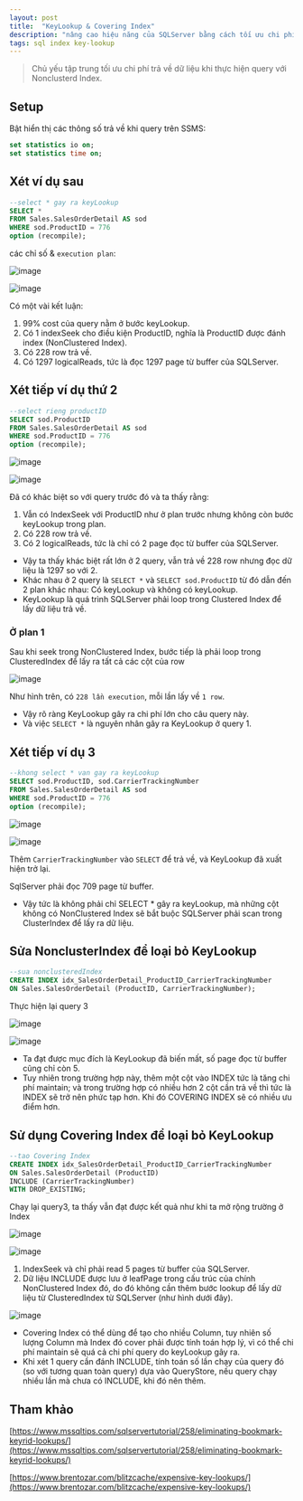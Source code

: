 ```yaml
---
layout: post
title:  "KeyLookup & Covering Index"
description: "nâng cao hiệu năng của SQLServer bằng cách tối ưu chi phí trả về từ query"
tags: sql index key-lookup
---
```


> Chủ yếu tập trung tối ưu chi phí trả về dữ liệu khi thực hiện query với Nonclusterd Index.

## Setup

Bật hiển thị các thông số trả về khi query trên SSMS:

``` sql
set statistics io on;
set statistics time on;
```

## Xét ví dụ sau

``` sql
--select * gay ra keyLookup
SELECT *
FROM Sales.SalesOrderDetail AS sod
WHERE sod.ProductID = 776 
option (recompile);
```

các chỉ số & `execution plan`:

![image](/assets/images/sqlperf-2-1.png)

![image](/assets/images/sqlperf-2-2.png)

Có một vài kết luận:

1. 99% cost của query nằm ở bước keyLookup.
2. Có 1 indexSeek cho điều kiện ProductID, nghĩa là ProductID được đánh index (NonClustered Index).
3. Có 228 row trả về.
4. Có 1297 logicalReads, tức là đọc 1297 page từ buffer của SQLServer.

## Xét tiếp ví dụ thứ 2

``` sql
--select rieng productID
SELECT sod.ProductID
FROM Sales.SalesOrderDetail AS sod
WHERE sod.ProductID = 776
option (recompile);
```

![image](/assets/images/sqlperf-2-3.png)

![image](/assets/images/sqlperf-2-4.png)

Đã có khác biệt so với query trước đó và ta thấy rằng: 

1. Vẫn có IndexSeek với ProductID như ở plan trước nhưng không còn bước keyLookup trong plan.
2. Có 228 row trả về.
3. Có 2 logicalReads, tức là chỉ có 2 page đọc từ buffer của SQLServer.

* Vậy ta thấy khác biệt rất lớn ở 2 query, vẫn trả về 228 row nhưng đọc dữ liệu là 1297 so với 2.
* Khác nhau ở 2 query là ``` SELECT * ``` và ``` SELECT sod.ProductID ``` từ đó dẫn đến 2 plan khác nhau: Có keyLookup và không có keyLookup.
* KeyLookup là quá trình SQLServer phải loop trong Clustered Index để lấy dữ liệu trả về.

### Ở plan 1

Sau khi seek trong NonClustered Index, bước tiếp là phải loop trong ClusteredIndex để lấy ra tất cả các cột của row

![image](/assets/images/sqlperf-2-5.png)

Như hình trên, có ```228 lần execution```, mỗi lần lấy về ```1 row```.

* Vậy rõ ràng KeyLookup gây ra chi phí lớn cho câu query này.
* Và việc ```SELECT *``` là nguyên nhân gây ra KeyLookup ở query 1.

## Xét tiếp ví dụ 3

``` sql
--khong select * van gay ra keyLookup
SELECT sod.ProductID, sod.CarrierTrackingNumber
FROM Sales.SalesOrderDetail AS sod
WHERE sod.ProductID = 776
option (recompile);
```

![image](/assets/images/sqlperf-2-6.png)

![image](/assets/images/sqlperf-2-7.png)

Thêm ```CarrierTrackingNumber``` vào ```SELECT``` để trả về, và KeyLookup đã xuất hiện trở lại.

SqlServer phải đọc 709 page từ buffer.

* Vậy tức là không phải chỉ SELECT * gây ra keyLookup, mà những cột không có NonClustered Index sẽ bắt buộc SQLServer phải scan trong ClusterIndex để lấy ra dữ liệu.

## Sửa NonclusterIndex để loại bỏ KeyLookup

``` sql
--sua nonclusteredIndex 
CREATE INDEX idx_SalesOrderDetail_ProductID_CarrierTrackingNumber 
ON Sales.SalesOrderDetail (ProductID, CarrierTrackingNumber);
```

Thực hiện lại query 3

![image](/assets/images/sqlperf-2-8.png)

![image](/assets/images/sqlperf-2-9.png)

* Ta đạt được mục đích là KeyLookup đã biến mất, số page đọc từ buffer cũng chỉ còn 5.
* Tuy nhiên trong trường hợp này, thêm một cột vào INDEX tức là tăng chi phí maintain; và trong trường hợp có nhiều hơn 2 cột cần trả về thì tức là INDEX sẽ trở nên phức tạp hơn. Khi đó COVERING INDEX sẽ có nhiều ưu điểm hơn.

## Sử dụng Covering Index để loại bỏ KeyLookup

``` sql
--tao Covering Index
CREATE INDEX idx_SalesOrderDetail_ProductID_CarrierTrackingNumber 
ON Sales.SalesOrderDetail (ProductID) 
INCLUDE (CarrierTrackingNumber)
WITH DROP_EXISTING;
```

Chạy lại query3, ta thấy vẫn đạt được kết quả như khi ta mở rộng trường ở Index

![image](/assets/images/sqlperf-2-10.png)

![image](/assets/images/sqlperf-2-11.png)

1. IndexSeek và chỉ phải read 5 pages từ buffer của SQLServer.
2. Dữ liệu INCLUDE được lưu ở leafPage trong cấu trúc của chính NonClustered Index đó, do đó không cần thêm bước lookup để lấy dữ liệu từ ClusteredIndex từ SQLServer (như hình dưới đây).

![image](/assets/images/sqlperf-2-12.png)

* Covering Index có thể dùng để tạo cho nhiều Column, tuy nhiên số lượng Column mà Index đó cover phải được tính toán hợp lý, vì có thể chi phí maintain sẽ quá cả chi phí query do keyLookup gây ra.
* Khi xét 1 query cần đánh INCLUDE, tính toán số lần chạy của query đó (so với tương quan toàn query) dựa vào QueryStore, nếu query chạy nhiều lần mà chưa có INCLUDE, khi đó nên thêm.

## Tham khảo

[https://www.mssqltips.com/sqlservertutorial/258/eliminating-bookmark-keyrid-lookups/](https://www.mssqltips.com/sqlservertutorial/258/eliminating-bookmark-keyrid-lookups/)

[https://www.brentozar.com/blitzcache/expensive-key-lookups/](https://www.brentozar.com/blitzcache/expensive-key-lookups/)